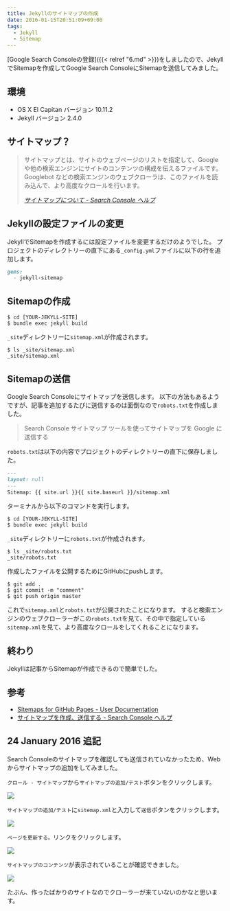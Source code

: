 ```yaml
---
title: Jekyllのサイトマップの作成
date: 2016-01-15T20:51:09+09:00
tags:
  - Jekyll
  - Sitemap
---
```


[Google Search Consoleの登録]({{< relref "6.md" >}})をしましたので、JekyllでSitemapを作成してGoogle Search ConsoleにSitemapを送信してみました。

<!--more-->

## 環境

* OS X El Capitan バージョン 10.11.2
* Jekyll バージョン 2.4.0

## サイトマップ？

> サイトマップとは、サイトのウェブページのリストを指定して、Google や他の検索エンジンにサイトのコンテンツの構成を伝えるファイルです。Googlebot などの検索エンジンのウェブクローラは、このファイルを読み込んで、より高度なクロールを行います。
>
> <cite>[サイトマップについて - Search Console ヘルプ](https://support.google.com/webmasters/answer/156184?hl=ja&ref_topic=4581190)</cite>

## Jekyllの設定ファイルの変更

JekyllでSitemapを作成するには設定ファイルを変更するだけのようでした。
プロジェクトのディレクトリーの直下にある`_config.yml`ファイルに以下の行を追加します。

```markdown
gems:
  - jekyll-sitemap
```

## Sitemapの作成

```
$ cd [YOUR-JEKYLL-SITE]
$ bundle exec jekyll build
```

`_site`ディレクトリーに`sitemap.xml`が作成されます。

```
$ ls _site/sitemap.xml
_site/sitemap.xml
```

## Sitemapの送信

Google Search Consoleにサイトマップを送信します。
以下の方法もあるようですが、記事を追加するたびに送信するのは面倒なので`robots.txt`を作成しました。

> Search Console サイトマップ ツールを使ってサイトマップを Google に送信する

`robots.txt`は以下の内容でプロジェクトのディレクトリーの直下に保存しました。

```markdown
---
layout: null
---
Sitemap: {{ site.url }}{{ site.baseurl }}/sitemap.xml
```

ターミナルから以下のコマンドを実行します。

```
$ cd [YOUR-JEKYLL-SITE]
$ bundle exec jekyll build
```

`_site`ディレクトリーに`robots.txt`が作成されます。

```
$ ls _site/robots.txt
_site/robots.txt
```

作成したファイルを公開するためにGitHubにpushします。

```
$ git add .
$ git commit -m "comment"
$ git push origin master
```

これで`sitemap.xml`と`robots.txt`が公開されたことになります。
すると検索エンジンのウェブクローラーがこの`robots.txt`を見て、その中で指定している`sitemap.xml`を見て、より高度なクロールをしてくれることになります。

## 終わり

Jekyllは記事からSitemapが作成できるので簡単でした。

## 参考

* [Sitemaps for GitHub Pages - User Documentation](https://help.github.com/articles/sitemaps-for-github-pages/)
* [サイトマップを作成、送信する - Search Console ヘルプ](https://support.google.com/webmasters/answer/183668?hl=ja)

## 24 January 2016 追記

Search Consoleのサイトマップを確認しても送信されていなかったため、Webからサイトマップの追加をしてみました。

`クロール - サイトマップ`から`サイトマップの追加/テスト`ボタンをクリックします。

![](/img/13-01.png)

`サイトマップの追加/テスト`に`sitemap.xml`と入力して`送信`ボタンをクリックします。

![](/img/13-02.png)

`ページを更新する。`リンクをクリックします。

![](/img/13-03.png)

`サイトマップのコンテンツ`が表示されていることが確認できました。

![](/img/13-04.png)

たぶん、作ったばかりのサイトなのでクローラーが来ていないのかなと思います。
